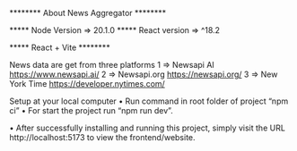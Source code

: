  ******** About News Aggregator ********

***** Node Version => 20.1.0 
***** React version => ^18.2

***** React + Vite ********

News data are get from three platforms
1 => Newsapi AI  https://www.newsapi.ai/
2 => Newsapi.org  https://newsapi.org/
3 => New York Time  https://developer.nytimes.com/


Setup at your local computer
•	Run command in root folder of project “npm ci”
•	For start the project run “npm run dev”.

•	After successfully installing and running this project, simply visit the URL http://localhost:5173 to view the frontend/website.
